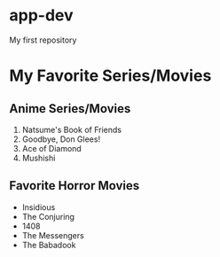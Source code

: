 # app-dev
My first repository

# My Favorite Series/Movies

## Anime Series/Movies

1. Natsume's Book of Friends
2. Goodbye, Don Glees!
3. Ace of Diamond
4. Mushishi

## Favorite Horror Movies

- Insidious
- The Conjuring
- 1408
- The Messengers
- The Babadook
